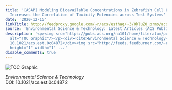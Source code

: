```yaml
---
title: '[ASAP] Modeling Bioavailable Concentrations in Zebrafish Cell Lines and Embryos
  Increases the Correlation of Toxicity Potencies across Test Systems'
date: '2020-12-15'
linkTitle: http://feedproxy.google.com/~r/acs/esthag/~3/0kluZ0_prmo/acs.est.0c04872
source: 'Environmental Science & Technology: Latest Articles (ACS Publications)'
description: '<p><img src="https://pubs.acs.org/na101/home/literatum/publisher/achs/journals/content/esthag/0/esthag.ahead-of-print/acs.est.0c04872/20201215/images/medium/es0c04872_0006.gif"
  alt="TOC Graphic"/></p><div><cite>Environmental Science & Technology</cite></div><div>DOI:
  10.1021/acs.est.0c04872</div><img src="http://feeds.feedburner.com/~r/acs/esthag/~4/0kluZ0_prmo"
  height="1" width="1" ...'
disable_comments: true
---
```

<p><img src="https://pubs.acs.org/na101/home/literatum/publisher/achs/journals/content/esthag/0/esthag.ahead-of-print/acs.est.0c04872/20201215/images/medium/es0c04872_0006.gif" alt="TOC Graphic"/></p><div><cite>Environmental Science & Technology</cite></div><div>DOI: 10.1021/acs.est.0c04872</div><img src="http://feeds.feedburner.com/~r/acs/esthag/~4/0kluZ0_prmo" height="1" width="1" ...